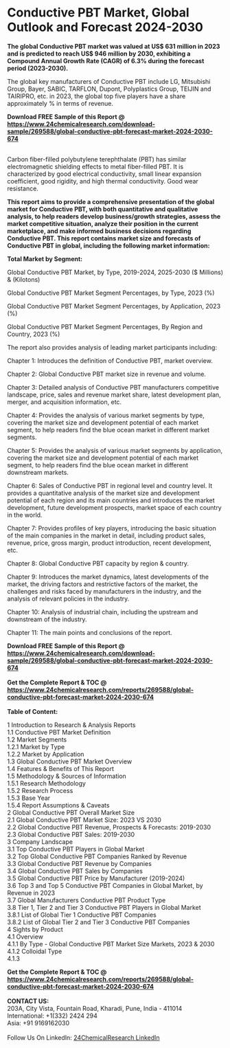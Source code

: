 <h1>Conductive PBT Market, Global Outlook and Forecast 2024-2030</h1><p><strong>The global Conductive PBT market was valued at US$ 631 million in 2023 and is predicted to reach US$ 946 million by 2030, exhibiting a Compound Annual Growth Rate (CAGR) of 6.3% during the forecast period (2023-2030).</strong></p><p>
</p><p>The global key manufacturers of Conductive PBT include LG, Mitsubishi Group, Bayer, SABIC, TARFLON, Dupont, Polyplastics Group, TEIJIN and TAIRIPRO, etc. in 2023, the global top five players have a share approximately % in terms of revenue.</p><div><b>Download FREE Sample of this Report @ 
            <a href="https://www.24chemicalresearch.com/download-sample/269588/global-conductive-pbt-forecast-market-2024-2030-674">
            https://www.24chemicalresearch.com/download-sample/269588/global-conductive-pbt-forecast-market-2024-2030-674</a></b></div><br><p>
Carbon fiber-filled polybutylene terephthalate (PBT) has similar electromagnetic shielding effects to metal fiber-filled PBT. It is characterized by good electrical conductivity, small linear expansion coefficient, good rigidity, and high thermal conductivity. Good wear resistance.</p><p>
<strong>This report aims to provide a comprehensive presentation of the global market for Conductive PBT, with both quantitative and qualitative analysis, to help readers develop business/growth strategies, assess the market competitive situation, analyze their position in the current marketplace, and make informed business decisions regarding Conductive PBT. This report contains market size and forecasts of Conductive PBT in global, including the following market information:</strong></p><p>
</p><p>
<strong>Total Market by Segment:</strong></p><p>
Global Conductive PBT Market, by Type, 2019-2024, 2025-2030 ($ Millions) &amp; (Kilotons)</p><p>
Global Conductive PBT Market Segment Percentages, by Type, 2023 (%)</p><p>
</p><p>
Global Conductive PBT Market Segment Percentages, by Application, 2023 (%)</p><p>
</p><p>
Global Conductive PBT Market Segment Percentages, By Region and Country, 2023 (%)</p><p>
</p><p>
The report also provides analysis of leading market participants including:</p><p>
</p><p>
</p><p>
Chapter 1: Introduces the definition of Conductive PBT, market overview.</p><p>
Chapter 2: Global Conductive PBT market size in revenue and volume.</p><p>
Chapter 3: Detailed analysis of Conductive PBT manufacturers competitive landscape, price, sales and revenue market share, latest development plan, merger, and acquisition information, etc.</p><p>
Chapter 4: Provides the analysis of various market segments by type, covering the market size and development potential of each market segment, to help readers find the blue ocean market in different market segments.</p><p>
Chapter 5: Provides the analysis of various market segments by application, covering the market size and development potential of each market segment, to help readers find the blue ocean market in different downstream markets.</p><p>
Chapter 6: Sales of Conductive PBT in regional level and country level. It provides a quantitative analysis of the market size and development potential of each region and its main countries and introduces the market development, future development prospects, market space of each country in the world.</p><p>
Chapter 7: Provides profiles of key players, introducing the basic situation of the main companies in the market in detail, including product sales, revenue, price, gross margin, product introduction, recent development, etc.</p><p>
Chapter 8: Global Conductive PBT capacity by region &amp; country.</p><p>
Chapter 9: Introduces the market dynamics, latest developments of the market, the driving factors and restrictive factors of the market, the challenges and risks faced by manufacturers in the industry, and the analysis of relevant policies in the industry.</p><p>
Chapter 10: Analysis of industrial chain, including the upstream and downstream of the industry.</p><p>
Chapter 11: The main points and conclusions of the report.</p><div><b>Download FREE Sample of this Report @ 
            <a href="https://www.24chemicalresearch.com/download-sample/269588/global-conductive-pbt-forecast-market-2024-2030-674">
            https://www.24chemicalresearch.com/download-sample/269588/global-conductive-pbt-forecast-market-2024-2030-674</a></b></div><br><div><b>Get the Complete Report & TOC @ 
            <a href="https://www.24chemicalresearch.com/reports/269588/global-conductive-pbt-forecast-market-2024-2030-674">
            https://www.24chemicalresearch.com/reports/269588/global-conductive-pbt-forecast-market-2024-2030-674</a></b></div><br>
            <b>Table of Content:</b><p>1 Introduction to Research & Analysis Reports<br />
    1.1 Conductive PBT Market Definition<br />
    1.2 Market Segments<br />
        1.2.1 Market by Type<br />
        1.2.2 Market by Application<br />
    1.3 Global Conductive PBT Market Overview<br />
    1.4 Features & Benefits of This Report<br />
    1.5 Methodology & Sources of Information<br />
        1.5.1 Research Methodology<br />
        1.5.2 Research Process<br />
        1.5.3 Base Year<br />
        1.5.4 Report Assumptions & Caveats<br />
2 Global Conductive PBT Overall Market Size<br />
    2.1 Global Conductive PBT Market Size: 2023 VS 2030<br />
    2.2 Global Conductive PBT Revenue, Prospects & Forecasts: 2019-2030<br />
    2.3 Global Conductive PBT Sales: 2019-2030<br />
3 Company Landscape<br />
    3.1 Top Conductive PBT Players in Global Market<br />
    3.2 Top Global Conductive PBT Companies Ranked by Revenue<br />
    3.3 Global Conductive PBT Revenue by Companies<br />
    3.4 Global Conductive PBT Sales by Companies<br />
    3.5 Global Conductive PBT Price by Manufacturer (2019-2024)<br />
    3.6 Top 3 and Top 5 Conductive PBT Companies in Global Market, by Revenue in 2023<br />
    3.7 Global Manufacturers Conductive PBT Product Type<br />
    3.8 Tier 1, Tier 2 and Tier 3 Conductive PBT Players in Global Market<br />
        3.8.1 List of Global Tier 1 Conductive PBT Companies<br />
        3.8.2 List of Global Tier 2 and Tier 3 Conductive PBT Companies<br />
4 Sights by Product<br />
    4.1 Overview<br />
        4.1.1 By Type - Global Conductive PBT Market Size Markets, 2023 & 2030<br />
        4.1.2 Colloidal Type<br />
        4.1.3 </p><div><b>Get the Complete Report & TOC @ 
            <a href="https://www.24chemicalresearch.com/reports/269588/global-conductive-pbt-forecast-market-2024-2030-674">
            https://www.24chemicalresearch.com/reports/269588/global-conductive-pbt-forecast-market-2024-2030-674</a></b></div><br><b>CONTACT US:</b><br>
            203A, City Vista, Fountain Road, Kharadi, Pune, India - 411014<br>
            International: +1(332) 2424 294<br>
            Asia: +91 9169162030 <br><br>
            Follow Us On LinkedIn: <a href="https://www.linkedin.com/company/24chemicalresearch/">24ChemicalResearch LinkedIn</a>